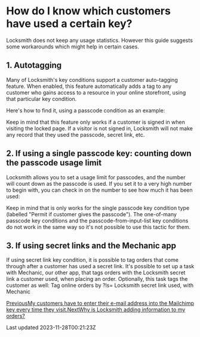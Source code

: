 # How do I know which customers have used a certain key?

Locksmith does not keep any usage statistics. However this guide suggests some workarounds which might help in certain cases.

## 1. Autotagging

Many of Locksmith's key conditions support a customer auto-tagging feature. When enabled, this feature automatically adds a tag to any customer who gains access to a resource in your online storefront, using that particular key condition.

Here's how to find it, using a passcode condition as an example:

Keep in mind that this feature only works if a customer is signed in when visiting the locked page. If a visitor is not signed in, Locksmith will not make any record that they used the passcode, secret link, etc.

## 2. If using a single passcode key: counting down the passcode usage limit

Locksmith allows you to set a usage limit for passcodes, and the number will count down as the passcode is used. If you set it to a very high number to begin with, you can check in on the number to see how much it has been used:

Keep in mind that is only works for the single passcode key condition type (labelled "Permit if customer gives the passcode"). The one-of-many passcode key conditions and the passcode-from-input-list key conditions do not work in the same way so it's not possible to use this tactic for them.

## 3. If using secret links and the Mechanic app

If using secret link key condition, it is possible to tag orders that come through after a customer has used a secret link. It's possible to set up a task with Mechanic, our other app, that tags orders with the Locksmith secret link a customer used, when placing an order. Optionally, this task tags the customer as well: Tag online orders by ?ls= Locksmith secret link used, with Mechanic

[PreviousMy customers have to enter their e-mail address into the Mailchimp key every time they visit.](/faqs/more/my-customers-have-to-enter-their-e-mail-address-into-the-mailchimp-key-every-time-they-visit.)[NextWhy is Locksmith adding information to my orders?](/faqs/more/why-is-locksmith-adding-information-to-my-orders)

Last updated 2023-11-28T00:21:23Z